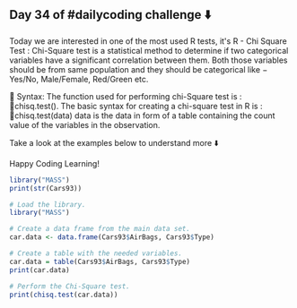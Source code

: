 ## Day 34 of #dailycoding challenge ⬇️

Today we are interested in one of the most used R tests, it's R - Chi Square Test :
Chi-Square test is a statistical method to determine if two categorical variables have a significant correlation between them. Both those variables should be from same population and they should be categorical like − Yes/No, Male/Female, Red/Green etc.

🔹 Syntax:
The function used for performing chi-Square test is :
🔸chisq.test().
The basic syntax for creating a chi-square test in R is :
🔸chisq.test(data)
data is the data in form of a table containing the count value of the variables in the observation.

Take a look at the examples below to understand more ⬇️

Happy Coding Learning!

``` r
library("MASS")
print(str(Cars93))

# Load the library.
library("MASS")

# Create a data frame from the main data set.
car.data <- data.frame(Cars93$AirBags, Cars93$Type)

# Create a table with the needed variables.
car.data = table(Cars93$AirBags, Cars93$Type) 
print(car.data)

# Perform the Chi-Square test.
print(chisq.test(car.data))
```



